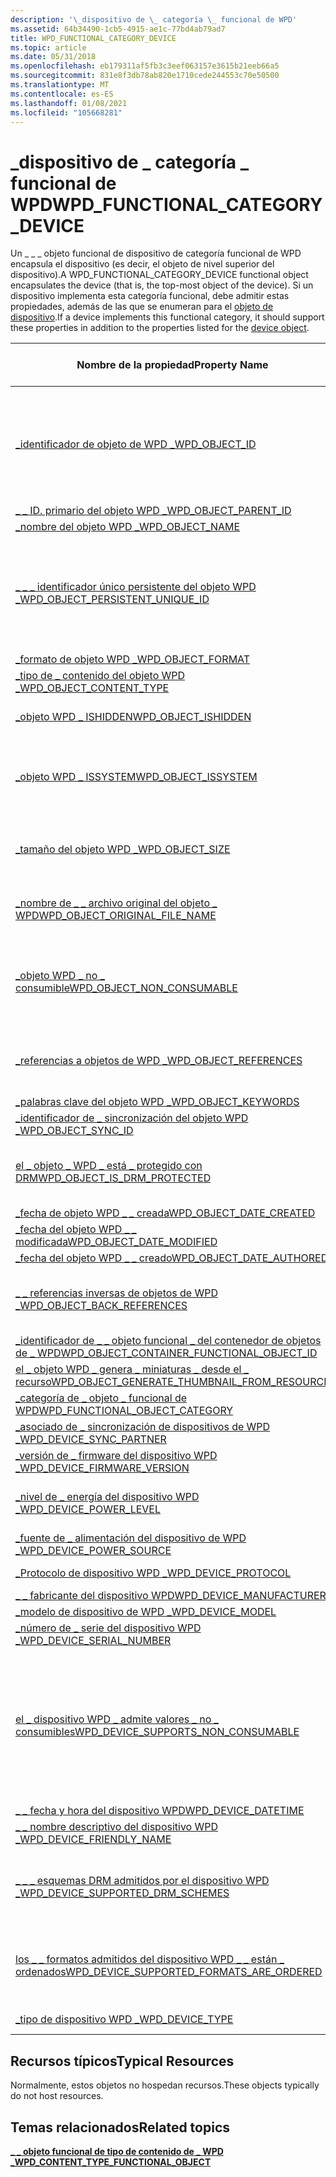 ```yaml
---
description: '\_dispositivo de \_ categoría \_ funcional de WPD'
ms.assetid: 64b34490-1cb5-4915-ae1c-77bd4ab79ad7
title: WPD_FUNCTIONAL_CATEGORY_DEVICE
ms.topic: article
ms.date: 05/31/2018
ms.openlocfilehash: eb179311af5fb3c3eef063157e3615b21eeb66a5
ms.sourcegitcommit: 831e8f3db78ab820e1710cede244553c70e50500
ms.translationtype: MT
ms.contentlocale: es-ES
ms.lasthandoff: 01/08/2021
ms.locfileid: "105668281"
---
```

# <a name="wpd_functional_category_device"></a><span data-ttu-id="e7ac6-103">\_dispositivo de \_ categoría \_ funcional de WPD</span><span class="sxs-lookup"><span data-stu-id="e7ac6-103">WPD\_FUNCTIONAL\_CATEGORY\_DEVICE</span></span>

<span data-ttu-id="e7ac6-104">Un \_ \_ \_ objeto funcional de dispositivo de categoría funcional de WPD encapsula el dispositivo (es decir, el objeto de nivel superior del dispositivo).</span><span class="sxs-lookup"><span data-stu-id="e7ac6-104">A WPD\_FUNCTIONAL\_CATEGORY\_DEVICE functional object encapsulates the device (that is, the top-most object of the device).</span></span> <span data-ttu-id="e7ac6-105">Si un dispositivo implementa esta categoría funcional, debe admitir estas propiedades, además de las que se enumeran para el [objeto de dispositivo](device-object.md).</span><span class="sxs-lookup"><span data-stu-id="e7ac6-105">If a device implements this functional category, it should support these properties in addition to the properties listed for the [device object](device-object.md).</span></span>



| <span data-ttu-id="e7ac6-106">Nombre de la propiedad</span><span class="sxs-lookup"><span data-stu-id="e7ac6-106">Property Name</span></span>                                                                                                         | <span data-ttu-id="e7ac6-107">Obligatorio u opcional</span><span class="sxs-lookup"><span data-stu-id="e7ac6-107">Required or Optional</span></span>                                                                                                |
|-----------------------------------------------------------------------------------------------------------------------|---------------------------------------------------------------------------------------------------------------------|
| [<span data-ttu-id="e7ac6-108">\_identificador de objeto de WPD \_</span><span class="sxs-lookup"><span data-stu-id="e7ac6-108">WPD\_OBJECT\_ID</span></span>](object-properties.md)                                                                | <span data-ttu-id="e7ac6-109">Requerido, de solo lectura.</span><span class="sxs-lookup"><span data-stu-id="e7ac6-109">Required, read-only.</span></span> <span data-ttu-id="e7ac6-110">Un cliente no puede establecer esta propiedad, ni siquiera en el momento de la creación.</span><span class="sxs-lookup"><span data-stu-id="e7ac6-110">A client cannot set this property, even at creation time.</span></span>                                      |
| [<span data-ttu-id="e7ac6-111">\_ \_ ID. primario del objeto WPD \_</span><span class="sxs-lookup"><span data-stu-id="e7ac6-111">WPD\_OBJECT\_PARENT\_ID</span></span>](object-properties.md)                                                 | <span data-ttu-id="e7ac6-112">Obligatorio.</span><span class="sxs-lookup"><span data-stu-id="e7ac6-112">Required.</span></span>                                                                                                           |
| [<span data-ttu-id="e7ac6-113">\_nombre del objeto WPD \_</span><span class="sxs-lookup"><span data-stu-id="e7ac6-113">WPD\_OBJECT\_NAME</span></span>](object-properties.md)                                                            | <span data-ttu-id="e7ac6-114">Obligatorio.</span><span class="sxs-lookup"><span data-stu-id="e7ac6-114">Required.</span></span>                                                                                                           |
| [<span data-ttu-id="e7ac6-115">\_ \_ \_ identificador único persistente del objeto WPD \_</span><span class="sxs-lookup"><span data-stu-id="e7ac6-115">WPD\_OBJECT\_PERSISTENT\_UNIQUE\_ID</span></span>](object-properties.md)                          | <span data-ttu-id="e7ac6-116">Requerido, de solo lectura.</span><span class="sxs-lookup"><span data-stu-id="e7ac6-116">Required, read-only.</span></span> <span data-ttu-id="e7ac6-117">Un cliente no puede establecer esta propiedad, ni siquiera en el momento de la creación.</span><span class="sxs-lookup"><span data-stu-id="e7ac6-117">A client cannot set this property, even at creation time.</span></span>                                      |
| [<span data-ttu-id="e7ac6-118">\_formato de objeto WPD \_</span><span class="sxs-lookup"><span data-stu-id="e7ac6-118">WPD\_OBJECT\_FORMAT</span></span>](object-properties.md)                                                        | <span data-ttu-id="e7ac6-119">Obligatorio.</span><span class="sxs-lookup"><span data-stu-id="e7ac6-119">Required.</span></span>                                                                                                           |
| [<span data-ttu-id="e7ac6-120">\_tipo de \_ contenido del objeto WPD \_</span><span class="sxs-lookup"><span data-stu-id="e7ac6-120">WPD\_OBJECT\_CONTENT\_TYPE</span></span>](object-properties.md)                                           | <span data-ttu-id="e7ac6-121">Obligatorio.</span><span class="sxs-lookup"><span data-stu-id="e7ac6-121">Required.</span></span>                                                                                                           |
| [<span data-ttu-id="e7ac6-122">\_objeto WPD \_ ISHIDDEN</span><span class="sxs-lookup"><span data-stu-id="e7ac6-122">WPD\_OBJECT\_ISHIDDEN</span></span>](object-properties.md)                                                    | <span data-ttu-id="e7ac6-123">Es obligatorio si el objeto está oculto.</span><span class="sxs-lookup"><span data-stu-id="e7ac6-123">Required if the object is hidden.</span></span>                                                                                   |
| [<span data-ttu-id="e7ac6-124">\_objeto WPD \_ ISSYSTEM</span><span class="sxs-lookup"><span data-stu-id="e7ac6-124">WPD\_OBJECT\_ISSYSTEM</span></span>](object-properties.md)                                                    | <span data-ttu-id="e7ac6-125">Obligatorio si el objeto es un objeto del sistema (representa un archivo del sistema).</span><span class="sxs-lookup"><span data-stu-id="e7ac6-125">Required if the object is a system object (represents a system file).</span></span>                                               |
| [<span data-ttu-id="e7ac6-126">\_tamaño del objeto WPD \_</span><span class="sxs-lookup"><span data-stu-id="e7ac6-126">WPD\_OBJECT\_SIZE</span></span>](object-properties.md)                                                            | <span data-ttu-id="e7ac6-127">Obligatorio si el objeto tiene al menos un recurso.</span><span class="sxs-lookup"><span data-stu-id="e7ac6-127">Required if the object has at least one resource.</span></span>                                                                   |
| [<span data-ttu-id="e7ac6-128">\_nombre de \_ \_ archivo original del objeto \_ WPD</span><span class="sxs-lookup"><span data-stu-id="e7ac6-128">WPD\_OBJECT\_ORIGINAL\_FILE\_NAME</span></span>](object-properties.md)                              | <span data-ttu-id="e7ac6-129">Es obligatorio si el objeto representa un archivo.</span><span class="sxs-lookup"><span data-stu-id="e7ac6-129">Required if the object represents a file.</span></span>                                                                           |
| [<span data-ttu-id="e7ac6-130">\_objeto WPD \_ no \_ consumible</span><span class="sxs-lookup"><span data-stu-id="e7ac6-130">WPD\_OBJECT\_NON\_CONSUMABLE</span></span>](object-properties.md)                                       | <span data-ttu-id="e7ac6-131">Se recomienda si el objeto no está diseñado para su consumo por parte del dispositivo.</span><span class="sxs-lookup"><span data-stu-id="e7ac6-131">Recommended if the object is not meant for consumption by the device.</span></span>                                               |
| [<span data-ttu-id="e7ac6-132">\_referencias a objetos de WPD \_</span><span class="sxs-lookup"><span data-stu-id="e7ac6-132">WPD\_OBJECT\_REFERENCES</span></span>](object-properties.md)                                                | <span data-ttu-id="e7ac6-133">Obligatorio si el objeto tiene referencias a otros objetos.</span><span class="sxs-lookup"><span data-stu-id="e7ac6-133">Required if the object has references to other objects.</span></span>                                                             |
| [<span data-ttu-id="e7ac6-134">\_palabras clave del objeto WPD \_</span><span class="sxs-lookup"><span data-stu-id="e7ac6-134">WPD\_OBJECT\_KEYWORDS</span></span>](object-properties.md)                                                    | <span data-ttu-id="e7ac6-135">Opcional.</span><span class="sxs-lookup"><span data-stu-id="e7ac6-135">Optional.</span></span>                                                                                                           |
| [<span data-ttu-id="e7ac6-136">\_identificador de \_ sincronización del objeto WPD \_</span><span class="sxs-lookup"><span data-stu-id="e7ac6-136">WPD\_OBJECT\_SYNC\_ID</span></span>](object-properties.md)                                                     | <span data-ttu-id="e7ac6-137">Opcional.</span><span class="sxs-lookup"><span data-stu-id="e7ac6-137">Optional.</span></span>                                                                                                           |
| [<span data-ttu-id="e7ac6-138">el \_ objeto \_ WPD \_ está \_ protegido con DRM</span><span class="sxs-lookup"><span data-stu-id="e7ac6-138">WPD\_OBJECT\_IS\_DRM\_PROTECTED</span></span>](object-properties.md)                                  | <span data-ttu-id="e7ac6-139">Obligatorio si el objeto está protegido por la tecnología DRM.</span><span class="sxs-lookup"><span data-stu-id="e7ac6-139">Required if the object is protected by DRM technology.</span></span>                                                              |
| [<span data-ttu-id="e7ac6-140">\_fecha de objeto WPD \_ \_ creada</span><span class="sxs-lookup"><span data-stu-id="e7ac6-140">WPD\_OBJECT\_DATE\_CREATED</span></span>](object-properties.md)                                           | <span data-ttu-id="e7ac6-141">Opcional.</span><span class="sxs-lookup"><span data-stu-id="e7ac6-141">Optional.</span></span>                                                                                                           |
| [<span data-ttu-id="e7ac6-142">\_fecha del objeto WPD \_ \_ modificada</span><span class="sxs-lookup"><span data-stu-id="e7ac6-142">WPD\_OBJECT\_DATE\_MODIFIED</span></span>](object-properties.md)                                         | <span data-ttu-id="e7ac6-143">Se recomienda su uso.</span><span class="sxs-lookup"><span data-stu-id="e7ac6-143">Recommended.</span></span>                                                                                                        |
| [<span data-ttu-id="e7ac6-144">\_fecha del objeto WPD \_ \_ creado</span><span class="sxs-lookup"><span data-stu-id="e7ac6-144">WPD\_OBJECT\_DATE\_AUTHORED</span></span>](object-properties.md)                                         | <span data-ttu-id="e7ac6-145">Opcional.</span><span class="sxs-lookup"><span data-stu-id="e7ac6-145">Optional.</span></span>                                                                                                           |
| [<span data-ttu-id="e7ac6-146">\_ \_ referencias inversas de objetos de WPD \_</span><span class="sxs-lookup"><span data-stu-id="e7ac6-146">WPD\_OBJECT\_BACK\_REFERENCES</span></span>](object-properties.md)                                                                | <span data-ttu-id="e7ac6-147">Se recomienda si otro objeto hace referencia al objeto.</span><span class="sxs-lookup"><span data-stu-id="e7ac6-147">Recommended if the object is referenced by another object.</span></span>                                                          |
| [<span data-ttu-id="e7ac6-148">\_identificador de \_ \_ objeto funcional \_ del contenedor de objetos de \_ WPD</span><span class="sxs-lookup"><span data-stu-id="e7ac6-148">WPD\_OBJECT\_CONTAINER\_FUNCTIONAL\_OBJECT\_ID</span></span>](object-properties.md)     | <span data-ttu-id="e7ac6-149">Opcional.</span><span class="sxs-lookup"><span data-stu-id="e7ac6-149">Optional.</span></span>                                                                                                           |
| [<span data-ttu-id="e7ac6-150">el \_ objeto WPD \_ genera \_ miniaturas \_ desde el \_ recurso</span><span class="sxs-lookup"><span data-stu-id="e7ac6-150">WPD\_OBJECT\_GENERATE\_THUMBNAIL\_FROM\_RESOURCE</span></span>](object-properties.md) | <span data-ttu-id="e7ac6-151">Opcional.</span><span class="sxs-lookup"><span data-stu-id="e7ac6-151">Optional.</span></span>                                                                                                           |
| [<span data-ttu-id="e7ac6-152">\_categoría de \_ objeto \_ funcional de WPD</span><span class="sxs-lookup"><span data-stu-id="e7ac6-152">WPD\_FUNCTIONAL\_OBJECT\_CATEGORY</span></span>](miscellaneous-properties.md)                      | <span data-ttu-id="e7ac6-153">Obligatorio.</span><span class="sxs-lookup"><span data-stu-id="e7ac6-153">Required.</span></span>                                                                                                           |
| [<span data-ttu-id="e7ac6-154">\_asociado de \_ sincronización de dispositivos de WPD \_</span><span class="sxs-lookup"><span data-stu-id="e7ac6-154">WPD\_DEVICE\_SYNC\_PARTNER</span></span>](device-properties.md)                                           | <span data-ttu-id="e7ac6-155">Opcional.</span><span class="sxs-lookup"><span data-stu-id="e7ac6-155">Optional.</span></span>                                                                                                           |
| [<span data-ttu-id="e7ac6-156">\_versión de \_ firmware del dispositivo WPD \_</span><span class="sxs-lookup"><span data-stu-id="e7ac6-156">WPD\_DEVICE\_FIRMWARE\_VERSION</span></span>](device-properties.md)                                   | <span data-ttu-id="e7ac6-157">Obligatorio.</span><span class="sxs-lookup"><span data-stu-id="e7ac6-157">Required.</span></span>                                                                                                           |
| [<span data-ttu-id="e7ac6-158">\_nivel de \_ energía del dispositivo WPD \_</span><span class="sxs-lookup"><span data-stu-id="e7ac6-158">WPD\_DEVICE\_POWER\_LEVEL</span></span>](device-properties.md)                                             | <span data-ttu-id="e7ac6-159">Recomendado si el dispositivo tiene una batería.</span><span class="sxs-lookup"><span data-stu-id="e7ac6-159">Recommended if device has a battery.</span></span>                                                                                |
| [<span data-ttu-id="e7ac6-160">\_fuente de \_ alimentación del dispositivo de WPD \_</span><span class="sxs-lookup"><span data-stu-id="e7ac6-160">WPD\_DEVICE\_POWER\_SOURCE</span></span>](device-properties.md)                                           | <span data-ttu-id="e7ac6-161">Se recomienda su uso.</span><span class="sxs-lookup"><span data-stu-id="e7ac6-161">Recommended.</span></span>                                                                                                        |
| [<span data-ttu-id="e7ac6-162">\_Protocolo de dispositivo WPD \_</span><span class="sxs-lookup"><span data-stu-id="e7ac6-162">WPD\_DEVICE\_PROTOCOL</span></span>](device-properties.md)                                                    | <span data-ttu-id="e7ac6-163">Se recomienda su uso.</span><span class="sxs-lookup"><span data-stu-id="e7ac6-163">Recommended.</span></span>                                                                                                        |
| [<span data-ttu-id="e7ac6-164">\_ \_ fabricante del dispositivo WPD</span><span class="sxs-lookup"><span data-stu-id="e7ac6-164">WPD\_DEVICE\_MANUFACTURER</span></span>](device-properties.md)                                            | <span data-ttu-id="e7ac6-165">Obligatorio.</span><span class="sxs-lookup"><span data-stu-id="e7ac6-165">Required.</span></span>                                                                                                           |
| [<span data-ttu-id="e7ac6-166">\_modelo de dispositivo de WPD \_</span><span class="sxs-lookup"><span data-stu-id="e7ac6-166">WPD\_DEVICE\_MODEL</span></span>](device-properties.md)                                                          | <span data-ttu-id="e7ac6-167">Obligatorio.</span><span class="sxs-lookup"><span data-stu-id="e7ac6-167">Required.</span></span>                                                                                                           |
| [<span data-ttu-id="e7ac6-168">\_número de \_ serie del dispositivo WPD \_</span><span class="sxs-lookup"><span data-stu-id="e7ac6-168">WPD\_DEVICE\_SERIAL\_NUMBER</span></span>](device-properties.md)                                         | <span data-ttu-id="e7ac6-169">Obligatorio.</span><span class="sxs-lookup"><span data-stu-id="e7ac6-169">Required.</span></span>                                                                                                           |
| [<span data-ttu-id="e7ac6-170">el \_ dispositivo WPD \_ admite valores \_ no \_ consumibles</span><span class="sxs-lookup"><span data-stu-id="e7ac6-170">WPD\_DEVICE\_SUPPORTS\_NON\_CONSUMABLE</span></span>](device-properties.md)                    | <span data-ttu-id="e7ac6-171">Requerido si el dispositivo admite objetos no consumibles; es decir, si el dispositivo se puede usar para el almacenamiento de datos simple.</span><span class="sxs-lookup"><span data-stu-id="e7ac6-171">Required if the device supports non-consumable objects; that is, if the device can be used for simple data storage.</span></span> |
| [<span data-ttu-id="e7ac6-172">\_ \_ fecha y hora del dispositivo WPD</span><span class="sxs-lookup"><span data-stu-id="e7ac6-172">WPD\_DEVICE\_DATETIME</span></span>](device-properties.md)                                                    | <span data-ttu-id="e7ac6-173">Opcional.</span><span class="sxs-lookup"><span data-stu-id="e7ac6-173">Optional.</span></span>                                                                                                           |
| [<span data-ttu-id="e7ac6-174">\_ \_ nombre descriptivo del dispositivo WPD \_</span><span class="sxs-lookup"><span data-stu-id="e7ac6-174">WPD\_DEVICE\_FRIENDLY\_NAME</span></span>](device-properties.md)                                         | <span data-ttu-id="e7ac6-175">Se recomienda su uso.</span><span class="sxs-lookup"><span data-stu-id="e7ac6-175">Recommended.</span></span>                                                                                                        |
| [<span data-ttu-id="e7ac6-176">\_ \_ \_ esquemas DRM admitidos por el dispositivo WPD \_</span><span class="sxs-lookup"><span data-stu-id="e7ac6-176">WPD\_DEVICE\_SUPPORTED\_DRM\_SCHEMES</span></span>](device-properties.md)                        | <span data-ttu-id="e7ac6-177">Se recomienda si el dispositivo es compatible con la tecnología DRM.</span><span class="sxs-lookup"><span data-stu-id="e7ac6-177">Recommended if the device supports DRM technology.</span></span>                                                                  |
| [<span data-ttu-id="e7ac6-178">los \_ \_ formatos admitidos del dispositivo WPD \_ \_ están \_ ordenados</span><span class="sxs-lookup"><span data-stu-id="e7ac6-178">WPD\_DEVICE\_SUPPORTED\_FORMATS\_ARE\_ORDERED</span></span>](device-properties.md)       | <span data-ttu-id="e7ac6-179">Se recomienda si el dispositivo admite el orden de formato preferido.</span><span class="sxs-lookup"><span data-stu-id="e7ac6-179">Recommended if the device supports preferred format ordering.</span></span>                                                       |
| [<span data-ttu-id="e7ac6-180">\_tipo de dispositivo WPD \_</span><span class="sxs-lookup"><span data-stu-id="e7ac6-180">WPD\_DEVICE\_TYPE</span></span>](device-properties.md)                                                            | <span data-ttu-id="e7ac6-181">Se recomienda su uso.</span><span class="sxs-lookup"><span data-stu-id="e7ac6-181">Recommended.</span></span>                                                                                                        |



 

## <a name="typical-resources"></a><span data-ttu-id="e7ac6-182">Recursos típicos</span><span class="sxs-lookup"><span data-stu-id="e7ac6-182">Typical Resources</span></span>

<span data-ttu-id="e7ac6-183">Normalmente, estos objetos no hospedan recursos.</span><span class="sxs-lookup"><span data-stu-id="e7ac6-183">These objects typically do not host resources.</span></span>

## <a name="related-topics"></a><span data-ttu-id="e7ac6-184">Temas relacionados</span><span class="sxs-lookup"><span data-stu-id="e7ac6-184">Related topics</span></span>

<dl> <dt>

[<span data-ttu-id="e7ac6-185">**\_ \_ objeto funcional de tipo de contenido de \_ WPD \_**</span><span class="sxs-lookup"><span data-stu-id="e7ac6-185">**WPD\_CONTENT\_TYPE\_FUNCTIONAL\_OBJECT**</span></span>](wpd-content-type-functional-object.md)
</dt> </dl>

 

 



